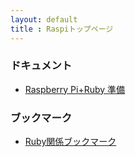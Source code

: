 ```yaml
---
layout: default  
title : Raspiトップページ
---
```


### ドキュメント

* [Raspberry Pi+Ruby 準備](/raspi-ruby-prepare.html)

### ブックマーク

* [Ruby関係ブックマーク](/bookmark.html)
